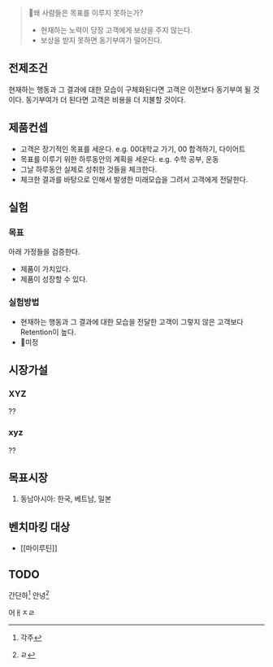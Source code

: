 
> 왜 사람들은 목표를 이루지 못하는가?
> - 현재하는 노력이 당장 고객에게 보상을 주지 않는다. 
> - 보상을 받지 못하면 동기부여가 떨어진다.

## 전제조건
현재하는 행동과 그 결과에 대한 모습이 구체화된다면 고객은 이전보다 동기부여 될 것이다.
동기부여가 더 된다면 고객은 비용을 더 지불할 것이다.

## 제품컨셉
- 고객은 장기적인 목표를 세운다. e.g. 00대학교 가기, 00 합격하기, 다이어트
- 목표를 이루기 위한 하루동안의 계획을 세운다. e.g. 수학 공부, 운동
- 그날 하루동안 실제로 성취한 것들을 체크한다.
- 체크한 결과를 바탕으로 인해서 발생한 미래모습을 그려서 고객에게 전달한다.

## 실험

### 목표
아래 가정들을 검증한다.
- 제품이 가치있다.
- 제품이 성장할 수 있다.

### 실험방법
-  현재하는 행동과 그 결과에 대한 모습을 전달한 고객이 그렇지 않은 고객보다 Retention이 높다.
- 미정

## 시장가설
### XYZ
??
### xyz
??

## 목표시장
1. 동남아시아: 한국, 베트남, 일본

## 벤치마킹 대상
- [[마이루틴]]

## TODO

간단하[^1] 안녕[^2]



어ㅐㅈㄹ

[^1]: 각주
[^2]: ㄹ